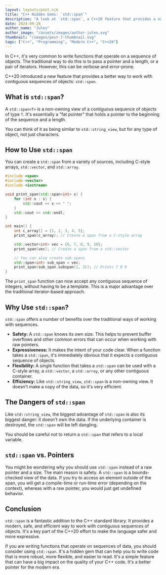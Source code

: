 ```yaml
---
layout: layouts/post.njk
title: "C++ Hidden Gems: `std::span`"
description: "A look at `std::span`, a C++20 feature that provides a non-owning view of a contiguous sequence of objects."
date: 2024-09-28
author_name: "Jules"
author_image: "/assets/images/author-jules.svg"
thumbnail: "/images/post-7-thumbnail.svg"
tags: ["C++", "Programming", "Modern C++", "C++20"]
---
```


In C++, it's very common to write functions that operate on a sequence of objects. The traditional way to do this is to pass a pointer and a length, or a pair of iterators. However, this can be verbose and error-prone.

C++20 introduced a new feature that provides a better way to work with contiguous sequences of objects: `std::span`.

## What is `std::span`?

A `std::span<T>` is a non-owning view of a contiguous sequence of objects of type `T`. It's essentially a "fat pointer" that holds a pointer to the beginning of the sequence and a length.

You can think of it as being similar to `std::string_view`, but for any type of object, not just characters.

## How to Use `std::span`

You can create a `std::span` from a variety of sources, including C-style arrays, `std::vector`, and `std::array`.

```cpp
#include <span>
#include <vector>
#include <iostream>

void print_span(std::span<int> s) {
    for (int x : s) {
        std::cout << x << " ";
    }
    std::cout << std::endl;
}

int main() {
    int c_array[] = {1, 2, 3, 4, 5};
    print_span(c_array); // Create a span from a C-style array

    std::vector<int> vec = {6, 7, 8, 9, 10};
    print_span(vec); // Create a span from a std::vector

    // You can also create sub-spans
    std::span<int> sub_span = vec;
    print_span(sub_span.subspan(1, 3)); // Prints 7 8 9
}
```

The `print_span` function can now accept any contiguous sequence of integers, without having to be a template. This is a major advantage over the traditional iterator-based approach.

## Why Use `std::span`?

`std::span` offers a number of benefits over the traditional ways of working with sequences.

*   **Safety:** A `std::span` knows its own size. This helps to prevent buffer overflows and other common errors that can occur when working with raw pointers.
*   **Expressiveness:** It makes the intent of your code clear. When a function takes a `std::span`, it's immediately obvious that it expects a contiguous sequence of objects.
*   **Flexibility:** A single function that takes a `std::span` can be used with a C-style array, a `std::vector`, a `std::array`, or any other contiguous container.
*   **Efficiency:** Like `std::string_view`, `std::span` is a non-owning view. It doesn't make a copy of the data, so it's very efficient.

## The Dangers of `std::span`

Like `std::string_view`, the biggest advantage of `std::span` is also its biggest danger: it doesn't own the data. If the underlying container is destroyed, the `std::span` will be left dangling.

You should be careful not to return a `std::span` that refers to a local variable.

## `std::span` vs. Pointers

You might be wondering why you should use `std::span` instead of a raw pointer and a size. The main reason is safety. A `std::span` is a bounds-checked view of the data. If you try to access an element outside of the span, you will get a compile-time or run-time error (depending on the context), whereas with a raw pointer, you would just get undefined behavior.

## Conclusion

`std::span` is a fantastic addition to the C++ standard library. It provides a modern, safe, and efficient way to work with contiguous sequences of objects. It's a key part of the C++20 effort to make the language safer and more expressive.

If you are writing functions that operate on sequences of data, you should consider using `std::span`. It's a hidden gem that can help you to write code that is more robust, more flexible, and easier to read. It's a simple feature that can have a big impact on the quality of your C++ code. It's a better pointer for the modern era.
